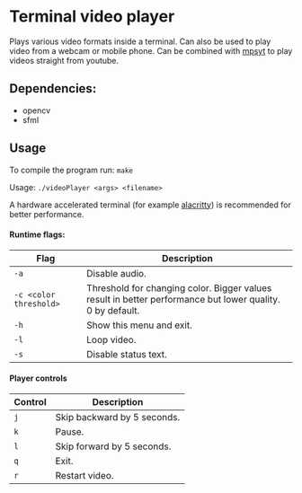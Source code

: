 # Terminal video player
Plays various video formats inside a terminal. Can also be used to play video from a webcam or mobile phone. Can be combined with [mpsyt](https://github.com/mps-youtube/mps-youtube) to play videos straight from youtube.

## Dependencies:
* opencv
* sfml

## Usage
To compile the program run: `make`

Usage: `./videoPlayer <args> <filename>`

A hardware accelerated terminal (for example [alacritty](https://github.com/alacritty/alacritty)) is recommended for better performance. 

#### Runtime flags:
| Flag                   | Description                                                                                               |
| ---------------------- | --------------------------------------------------------------------------------------------------------- |
| `-a`                   | Disable audio.                                                                                            |
| `-c <color threshold>` | Threshold for changing color. Bigger values result in better performance but lower quality. 0 by default. |
| `-h`                   | Show this menu and exit.                                                                                  |
| `-l`                   | Loop video.                                                                                               |
| `-s`                   | Disable status text.                                                                                      |

#### Player controls
| Control | Description                |
| ------- | -------------------------- |
| `j`     | Skip backward by 5 seconds.|
| `k`     | Pause.                     |
| `l`     | Skip forward by 5 seconds. |
| `q`     | Exit.                      |
| `r`     | Restart video.             |
